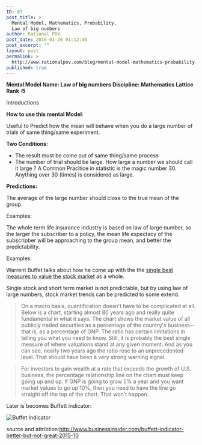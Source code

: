 ```yaml
---
ID: 87
post_title: >
  Mental Model, Mathematics, Probability,
  Law of big numbers
author: Rational POV
post_date: 2016-01-26 01:12:46
post_excerpt: ""
layout: post
permalink: >
  http://www.rationalpov.com/blog/mental-model-mathematics-probability-law-of-big-numbers/
published: true
---
```

**Mental Model Name: Law of big numbers** 
**Discipline: Mathematics** 
**Lattice Rank :5**

Introductions

**__How to use this mental Model__**:

Useful to Predict how the mean will behave when you do a large number of trials of same thing/same experiment.

**Two Conditions:**

* The result must be come out of same thing/same process
* The number of trial should be large. How large a number we should call it large ? A Common Pracitice in statistic is the magic number 30. Anything over 30 (times) is considered as large.

**Predictions:**

The average of the large number should close to the true mean of the group.


Examples:


The whole term life insurance industry is based on law of large number, so the larger the subscriber to a policy, the mean life expectacy of the subscripber will be approaching to the group mean, and better the predictability.


Examples:

Warrent Buffet talks about how he come up with the the [single best measures to value the stock market](http://archive.fortune.com/magazines/fortune/fortune_archive/2001/12/10/314691/index.htm) as a whole.

Single stock and short term market is not predictable, but by using law of large numbers, stock market trends can be predicted to some extend. 

>On a macro basis, quantification doesn't have to be complicated at all. Below is a chart, starting almost 80 years ago and really quite fundamental in what it says. The chart shows the market value of all publicly traded securities as a percentage of the country's business--that is, as a percentage of GNP. The ratio has certain limitations in telling you what you need to know. Still, it is probably the best single measure of where valuations stand at any given moment. And as you can see, nearly two years ago the ratio rose to an unprecedented level. That should have been a very strong warning signal.

>For investors to gain wealth at a rate that exceeds the growth of U.S. business, the percentage relationship line on the chart must keep going up and up. If GNP is going to grow 5% a year and you want market values to go up 10%, then you need to have the line go straight off the top of the chart. That won't happen.

Later is becomes Buffett indicator:

![Buffet Indicator](http://static4.businessinsider.com/image/56336b28bd86ef18008c5f4f-907-659/screen%20shot%202015-10-30%20at%209.05.08%20am.png)


source and attribtion:http://www.businessinsider.com/buffett-indicator-better-but-not-great-2015-10


